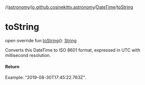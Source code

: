 //[astronomy](../../../index.md)/[io.github.cosinekitty.astronomy](../index.md)/[DateTime](index.md)/[toString](to-string.md)

# toString

open override fun [toString](to-string.md)(): [String](https://kotlinlang.org/api/latest/jvm/stdlib/kotlin/-string/index.html)

Converts this DateTime to ISO 8601 format, expressed in UTC with millisecond resolution.

#### Return

Example: "2019-08-30T17:45:22.763Z".
